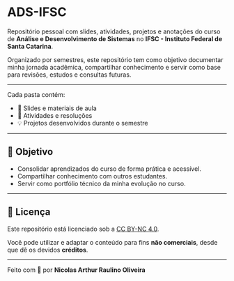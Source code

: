 # ADS-IFSC

Repositório pessoal com slides, atividades, projetos e anotações do curso de **Análise e Desenvolvimento de Sistemas** no **IFSC - Instituto Federal de Santa Catarina**.

Organizado por semestres, este repositório tem como objetivo documentar minha jornada acadêmica, compartilhar conhecimento e servir como base para revisões, estudos e consultas futuras.

---
Cada pasta contém:
- 📑 Slides e materiais de aula
- 📝 Atividades e resoluções
- 💡 Projetos desenvolvidos durante o semestre

---

## 📌 Objetivo

- Consolidar aprendizados do curso de forma prática e acessível.
- Compartilhar conhecimento com outros estudantes.
- Servir como portfólio técnico da minha evolução no curso.

---

## 📜 Licença

Este repositório está licenciado sob a [CC BY-NC 4.0](https://creativecommons.org/licenses/by-nc/4.0/).

Você pode utilizar e adaptar o conteúdo para fins **não comerciais**, desde que dê os devidos **créditos**.

---

Feito com 💚 por **Nicolas Arthur Raulino Oliveira**